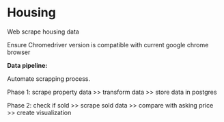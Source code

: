# Housing
Web scrape housing data 

Ensure Chromedriver version is compatible with current google chrome browser

**Data pipeline:**

Automate scrapping process.

Phase 1: scrape property data >> transform data >> store data in postgres 

Phase 2: check if sold >> scrape sold data >> compare with asking price >> create visualization